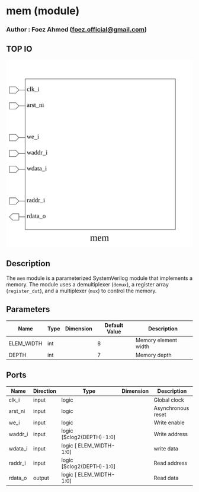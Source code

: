 # mem (module)

### Author : Foez Ahmed (foez.official@gmail.com)

## TOP IO
<img src="./mem_top.svg">

## Description

The `mem` module is a parameterized SystemVerilog module that implements a memory. The module uses a
demultiplexer (`demux`), a register array (`register_dut`), and a multiplexer (`mux`) to control the
memory.

## Parameters
|Name|Type|Dimension|Default Value|Description|
|-|-|-|-|-|
|ELEM_WIDTH|int||8|Memory element width|
|DEPTH|int||7|Memory depth|

## Ports
|Name|Direction|Type|Dimension|Description|
|-|-|-|-|-|
|clk_i|input|logic||Global clock|
|arst_ni|input|logic||Asynchronous reset|
|we_i|input|logic||Write enable|
|waddr_i|input|logic [$clog2(DEPTH)-1:0]||Write address|
|wdata_i|input|logic [ ELEM_WIDTH-1:0]||write data|
|raddr_i|input|logic [$clog2(DEPTH)-1:0]||Read address|
|rdata_o|output|logic [ ELEM_WIDTH-1:0]||Read data|
